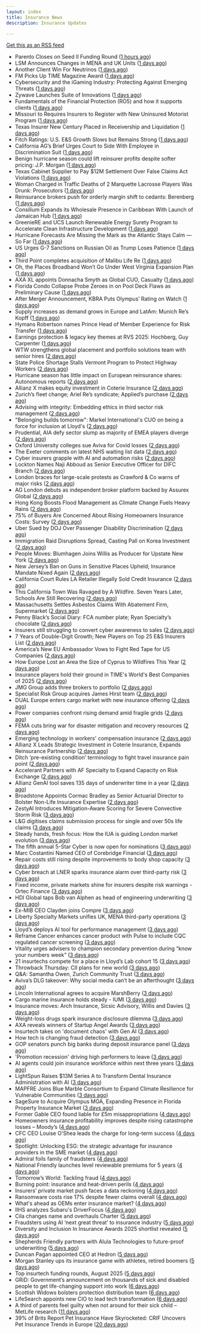 ```yaml
---
layout: index
title: Insurance News
description: Insurance Updates

---
```


[Get this as an RSS feed](/insurance.rss)

<!-- news_marker starts -->
- Parento Closes on Seed II Funding Round ([1 hours ago](https://insurance-edge.net/2025/09/14/parento-closes-on-seed-ii-funding-round/))
- LSM Announces Changes in MENA and UK Units ([1 days ago](https://insurance-edge.net/2025/09/13/lsm-announces-changes-in-mena-and-uk-units/))
- Another Client Win For Neutrinos ([1 days ago](https://insurance-edge.net/2025/09/12/another-client-win-for-neutrinos/))
- FM Picks Up TIME Magazine Award ([1 days ago](https://insurance-edge.net/2025/09/12/fm-picks-up-time-magazine-award/))
- Cybersecurity and the iGaming Industry: Protecting Against Emerging Threats ([1 days ago](https://insurance-edge.net/2025/09/12/cybersecurity-and-the-igaming-industry-protecting-against-emerging-threats/))
- Zywave Launches Suite of Innovations ([1 days ago](https://insurance-edge.net/2025/09/12/zywave-launches-suite-of-innovations/))
- Fundamentals of the Financial Protection (RO5) and how it supports clients ([1 days ago](https://www.insurancebusinessmag.com/uk/guides/fundamentals-of-the-financial-protection-ro5-and-how-it-supports-clients-549550.aspx))
- Missouri to Requires Insurers to Register with New Uninsured Motorist Program ([1 days ago](https://www.insurancejournal.com/news/midwest/2025/09/12/839036.htm))
- Texas Insurer New Century Placed in Receivership and Liquidation ([1 days ago](https://www.insurancejournal.com/news/southcentral/2025/09/12/839025.htm))
- Fitch Ratings: U.S. E&S Growth Slows but Remains Strong ([1 days ago](https://www.insurancejournal.com/news/national/2025/09/12/839020.htm))
- California AG’s Brief Urges Court to Side With Employee in Discrimination Suit ([1 days ago](https://www.insurancejournal.com/news/west/2025/09/12/839029.htm))
- Benign hurricane season could lift reinsurer profits despite softer pricing: J.P. Morgan ([1 days ago](https://www.reinsurancene.ws/benign-hurricane-season-could-lift-reinsurer-profits-despite-softer-pricing-j-p-morgan/))
- Texas Cabinet Supplier to Pay $12M Settlement Over False Claims Act Violations ([1 days ago](https://www.insurancejournal.com/news/southcentral/2025/09/12/839021.htm))
- Woman Charged in Traffic Deaths of 2 Marquette Lacrosse Players Was Drunk: Prosecutors ([1 days ago](https://www.insurancejournal.com/news/midwest/2025/09/12/839016.htm))
- Reinsurance brokers push for orderly margin shift to cedants: Berenberg ([1 days ago](https://www.reinsurancene.ws/reinsurance-brokers-push-for-orderly-margin-shift-to-cedants-berenberg/))
- Consilium Expands its Wholesale Presence in Caribbean With Launch of Jamaican Hub ([1 days ago](https://www.insurancejournal.com/news/international/2025/09/12/839003.htm))
- GreenieRE and UCS Launch Renewable Energy Surety Program to Accelerate Clean Infrastructure Development ([1 days ago](https://www.insurtechinsights.com/greeniere-and-ucs-launch-renewable-energy-surety-program-to-accelerate-clean-infrastructure-development/))
- Hurricane Forecasts Are Missing the Mark as the Atlantic Stays Calm — So Far ([1 days ago](https://www.insurancejournal.com/news/national/2025/09/12/838942.htm))
- US Urges G-7 Sanctions on Russian Oil as Trump Loses Patience ([1 days ago](https://www.insurancejournal.com/news/international/2025/09/12/838975.htm))
- Third Point completes acquisition of Malibu Life Re ([1 days ago](https://www.reinsurancene.ws/third-point-completes-acquisition-of-malibu-life-re/))
- Oh, the Places Broadband Won’t Go Under West Virginia Expansion Plan ([1 days ago](https://www.insurancejournal.com/news/southeast/2025/09/12/838989.htm))
- AXA XL appoints Donnacha Smyth as Global CUO, Casualty ([1 days ago](https://www.reinsurancene.ws/axa-xl-appoints-donnacha-smyth-as-global-cuo-casualty/))
- Florida Condo Collapse Probe Zeroes in on Pool Deck Flaws as Preliminary Cause ([1 days ago](https://www.insurancejournal.com/news/southeast/2025/09/12/838986.htm))
- After Merger Announcement, KBRA Puts Olympus’ Rating on Watch ([1 days ago](https://www.insurancejournal.com/news/southeast/2025/09/12/838981.htm))
- Supply increases as demand grows in Europe and LatAm: Munich Re’s Kopff ([1 days ago](https://www.reinsurancene.ws/supply-increases-as-demand-grows-in-europe-and-latam-munich-res-kopff/))
- Hymans Robertson names Prince Head of Member Experience for Risk Transfer ([1 days ago](https://www.reinsurancene.ws/hymans-robertson-names-prince-head-of-member-experience-for-risk-transfer/))
- Earnings protection & legacy key themes at RVS 2025: Hochberg, Guy Carpenter ([1 days ago](https://www.reinsurancene.ws/earnings-protection-legacy-key-themes-at-rvs-2025-hochberg-guy-carpenter/))
- WTW strengthens global placement and portfolio solutions team with senior hires ([2 days ago](https://www.reinsurancene.ws/wtw-strengthens-global-placement-and-portfolio-solutions-team-with-senior-hires/))
- State Police Shortage Stalls Vermont Program to Protect Highway Workers ([2 days ago](https://www.insurancejournal.com/news/east/2025/09/12/838966.htm))
- Hurricane season has little impact on European reinsurance shares: Autonomous reports ([2 days ago](https://www.reinsurancene.ws/hurricane-season-has-little-impact-on-european-reinsurance-shares-autonomous-reports/))
- Allianz X makes equity investment in Coterie Insurance ([2 days ago](https://www.reinsurancene.ws/allianz-x-makes-equity-investment-in-coterie-insurance/))
- Zurich’s fleet change; Ariel Re’s syndicate; Applied’s purchase ([2 days ago](https://www.postonline.co.uk/news/7959004/zurich%E2%80%99s-fleet-change-ariel-re%E2%80%99s-syndicate-applied%E2%80%99s-purchase))
- Advising with integrity: Embedding ethics in third sector risk management ([2 days ago](https://www.insurancebusinessmag.com/uk/news/breaking-news/advising-with-integrity-embedding-ethics-in-third-sector-risk-management-549502.aspx))
- "Belonging builds tomorrow": Markel International's CUO on being a force for inclusion at Lloyd's ([2 days ago](https://www.insurancebusinessmag.com/uk/news/diversity-inclusion/belonging-builds-tomorrow-markel-internationals-cuo-on-being-a-force-for-inclusion-at-lloyds-549345.aspx))
- Prudential, AIA defy sector slump as majority of EMEA players diverge ([2 days ago](https://www.insurancebusinessmag.com/uk/news/breaking-news/prudential-aia-defy-sector-slump-as-majority-of-emea-players-diverge-549496.aspx))
- Oxford University colleges sue Aviva for Covid losses ([2 days ago](https://www.postonline.co.uk/commercial/7959007/oxford-university-colleges-sue-aviva-for-covid-losses))
- The Exeter comments on latest NHS waiting list data ([2 days ago](https://ifamagazine.com/the-exeter-comments-on-latest-nhs-waiting-list-data/))
- Cyber insurers grapple with AI and automation risks ([2 days ago](https://www.postonline.co.uk/news/7959006/cyber-insurers-grapple-with-ai-and-automation-risks))
- Lockton Names Naji Abboud as Senior Executive Officer for DIFC Branch ([2 days ago](https://www.insurtechinsights.com/lockton-names-naji-abboud-as-senior-executive-officer-for-difc-branch/))
- London braces for large-scale protests as Crawford & Co warns of major risks ([2 days ago](https://www.insurancebusinessmag.com/uk/news/breaking-news/london-braces-for-largescale-protests-as-crawford-and-co-warns-of-major-risks-549478.aspx))
- AG London debuts as independent broker platform backed by Assurex Global ([2 days ago](https://www.insurancebusinessmag.com/uk/news/breaking-news/ag-london-debuts-as-independent-broker-platform-backed-by-assurex-global-549462.aspx))
- Hong Kong Boosts Flood Management as Climate Change Fuels Heavy Rains ([2 days ago](https://www.insurancejournal.com/news/international/2025/09/12/838950.htm))
- 75% of Buyers Are Concerned About Rising Homeowners Insurance Costs: Survey ([2 days ago](https://www.insurancejournal.com/news/national/2025/09/12/838913.htm))
- Uber Sued by DOJ Over Passenger Disability Discrimination ([2 days ago](https://www.insurancejournal.com/news/national/2025/09/12/838908.htm))
- Immigration Raid Disruptions Spread, Casting Pall on Korea Investment ([2 days ago](https://www.insurancejournal.com/news/international/2025/09/12/838925.htm))
- People Moves: Blumhagen Joins Willis as Producer for Upstate New York ([2 days ago](https://www.insurancejournal.com/news/east/2025/09/12/838880.htm))
- New Jersey’s Ban on Guns in Sensitive Places Upheld; Insurance Mandate Nixed Again ([2 days ago](https://www.insurancejournal.com/news/east/2025/09/12/838911.htm))
- California Court Rules LA Retailer Illegally Sold Credit Insurance ([2 days ago](https://www.insurancejournal.com/news/west/2025/09/12/838749.htm))
- This California Town Was Ravaged by A Wildfire. Seven Years Later, Schools Are Still Recovering ([2 days ago](https://www.insurancejournal.com/news/west/2025/09/12/838886.htm))
- Massachusetts Settles Asbestos Claims With Abatement Firm, Supermarket ([2 days ago](https://www.insurancejournal.com/news/east/2025/09/12/838885.htm))
- Penny Black’s Social Diary: FCA number plate; Ryan Specialty’s chocolate ([2 days ago](https://www.postonline.co.uk/people/7958860/penny-black%E2%80%99s-social-diary-fca-number-plate-ryan-specialty%E2%80%99s-chocolate))
- Insurers still struggling to convert cyber awareness to sales ([2 days ago](https://www.postonline.co.uk/broker/7958985/insurers-still-struggling-to-convert-cyber-awareness-to-sales))
- 7 Years of Double-Digit Growth; New Players on Top 25 E&S Insurers List ([2 days ago](https://www.insurancejournal.com/news/national/2025/09/12/838828.htm))
- America’s New EU Ambassador Vows to Fight Red Tape for US Companies ([2 days ago](https://www.insurancejournal.com/news/international/2025/09/12/838920.htm))
- How Europe Lost an Area the Size of Cyprus to Wildfires This Year ([2 days ago](https://www.insurancejournal.com/news/international/2025/09/12/838930.htm))
- Insurance players hold their ground in TIME's World's Best Companies of 2025 ([2 days ago](https://www.insurancebusinessmag.com/uk/news/breaking-news/insurance-players-hold-their-ground-in-times-worlds-best-companies-of-2025-549431.aspx))
- JMG Group adds three brokers to portfolio ([2 days ago](https://www.insurancebusinessmag.com/uk/news/mergers-acquisitions/jmg-group-adds-three-brokers-to-portfolio-549430.aspx))
- Specialist Risk Group acquires James Hirst team ([2 days ago](https://www.insurancebusinessmag.com/uk/news/mergers-acquisitions/specialist-risk-group-acquires-james-hirst-team-549429.aspx))
- DUAL Europe enters cargo market with new insurance offering ([2 days ago](https://www.insurancebusinessmag.com/uk/news/marine/dual-europe-enters-cargo-market-with-new-insurance-offering-549427.aspx))
- Power companies confront rising demand amid fragile grids ([2 days ago](https://www.insurancebusinessmag.com/uk/news/breaking-news/power-companies-confront-rising-demand-amid-fragile-grids-549405.aspx))
- FEMA cuts bring war for disaster mitigation and recovery resources ([2 days ago](https://www.dig-in.com/news/fema-cuts-bring-war-for-disaster-mitigation-resources))
- Emerging technology in workers' compensation insurance ([2 days ago](https://www.dig-in.com/podcast/emerging-technology-in-workers-compensation-insurance))
- Allianz X Leads Strategic Investment in Coterie Insurance, Expands Reinsurance Partnership ([2 days ago](https://www.insurtechinsights.com/allianz-x-leads-strategic-investment-in-coterie-insurance-expands-reinsurance-partnership/))
- Ditch ‘pre-existing condition’ terminology to fight travel insurance pain point ([2 days ago](https://www.postonline.co.uk/news/7958966/ditch-%E2%80%98pre-existing-condition%E2%80%99-terminology-to-fight-travel-insurance-pain-point))
- Accelerant Partners with AF Specialty to Expand Capacity on Risk Exchange ([2 days ago](https://www.insurtechinsights.com/accelerant-partners-with-af-specialty-to-expand-capacity-on-risk-exchange/))
- Allianz GenAI tool saves 135 days of underwriter time in a year ([2 days ago](https://www.postonline.co.uk/technology/7959005/allianz-genai-tool-saves-135-days-of-underwriter-time-in-a-year))
- Broadstone Appoints Cormac Bradley as Senior Actuarial Director to Bolster Non-Life Insurance Expertise ([2 days ago](https://www.insurtechinsights.com/broadstone-appoints-cormac-bradley-as-senior-actuarial-director-to-bolster-non-life-insurance-expertise/))
- ZestyAI Introduces Mitigation-Aware Scoring for Severe Convective Storm Risk ([3 days ago](https://www.insurtechinsights.com/zestyai-introduces-mitigation-aware-scoring-for-severe-convective-storm-risk/))
- L&G digitises claims submission process for single and over 50s life claims ([3 days ago](https://ifamagazine.com/lg-digitises-claims-submission-process-for-single-and-over-50s-life-claims/))
- Steady hands, fresh focus: How the IUA is guiding London market evolution ([3 days ago](https://www.insurancebusinessmag.com/uk/news/breaking-news/steady-hands-fresh-focus-how-the-iua-is-guiding-london-market-evolution-549328.aspx))
- The fifth annual 5-Star Cyber is now open for nominations ([3 days ago](https://www.insurancebusinessmag.com/uk/news/cyber/the-fifth-annual-5star-cyber-is-now-open-for-nominations-549327.aspx))
- Marc Costantini Named CEO of Corebridge Financial ([3 days ago](https://www.insurtechinsights.com/marc-costantini-named-ceo-of-corebridge-financial/))
- Repair costs still rising despite improvements to body shop capacity ([3 days ago](https://www.postonline.co.uk/news/7958986/repair-costs-still-rising-despite-improvements-to-body-shop-capacity))
- Cyber breach at LNER sparks insurance alarm over third-party risk ([3 days ago](https://www.insurancebusinessmag.com/uk/news/cyber/cyber-breach-at-lner-sparks-insurance-alarm-over-thirdparty-risk-549376.aspx))
- Fixed income, private markets shine for insurers despite risk warnings - Ortec Finance ([3 days ago](https://www.insurancebusinessmag.com/uk/news/breaking-news/fixed-income-private-markets-shine-for-insurers-despite-risk-warnings--ortec-finance-549319.aspx))
- HDI Global taps Bob van Alphen as head of engineering underwriting ([3 days ago](https://www.insurancebusinessmag.com/uk/news/construction-engineering/hdi-global-taps-bob-van-alphen-as-head-of-engineering-underwriting-549317.aspx))
- Ex-MIB CEO Clayden joins Compre ([3 days ago](https://www.postonline.co.uk/claims/7959003/ex-mib-ceo-clayden-joins-compre))
- Liberty Specialty Markets unifies UK, MENA third-party operations ([3 days ago](https://www.insurancebusinessmag.com/uk/news/breaking-news/liberty-specialty-markets-unifies-uk-mena-thirdparty-operations-549313.aspx))
- Lloyd’s deploys AI tool for performance management ([3 days ago](https://www.postonline.co.uk/technology/7958321/lloyd%E2%80%99s-deploys-ai-tool-for-performance-management))
- Reframe Cancer enhances cancer product with Pulse to include CQC regulated cancer screening ([3 days ago](https://ifamagazine.com/reframe-cancer-enhances-cancer-product-with-pulse-to-include-cqc-regulated-cancer-screening/))
- Vitality urges advisers to champion secondary prevention during “know your numbers week” ([3 days ago](https://ifamagazine.com/vitality-urges-advisers-to-champion-secondary-prevention-during-know-your-numbers-week/))
- 21 insurtechs compete for a place in Lloyd’s Lab cohort 15 ([3 days ago](https://www.postonline.co.uk/lloyd%E2%80%99slondon/7959000/21-insurtechs-compete-for-a-place-in-lloyd%E2%80%99s-lab-cohort-15))
- Throwback Thursday: CII plans for new world ([3 days ago](https://www.postonline.co.uk/people/7956765/throwback-thursday-cii-plans-for-new-world))
- Q&A: Samantha Owen, Zurich Community Trust ([3 days ago](https://www.postonline.co.uk/people/7958089/qa-samantha-owen-zurich-community-trust))
- Aviva’s DLG takeover: Why social media can’t be an afterthought ([3 days ago](https://www.postonline.co.uk/news/7958969/aviva%E2%80%99s-dlg-takeover-why-social-media-can%E2%80%99t-be-an-afterthought))
- Lincoln International agrees to acquire MarshBerry ([3 days ago](https://www.insurancebusinessmag.com/uk/news/mergers-acquisitions/lincoln-international-agrees-to-acquire-marshberry-549269.aspx))
- Cargo marine insurance holds steady - IUMI ([3 days ago](https://www.insurancebusinessmag.com/uk/news/marine/cargo-marine-insurance-holds-steady--iumi-549261.aspx))
- Insurance moves: Arch Insurance, Sicsic Advisory, Willis and Davies ([3 days ago](https://www.insurancebusinessmag.com/uk/news/breaking-news/insurance-moves-arch-insurance-sicsic-advisory-willis-and-davies-549260.aspx))
- Weight-loss drugs spark insurance disclosure dilemma ([3 days ago](https://www.insurancebusinessmag.com/uk/news/life-insurance/weightloss-drugs-spark-insurance-disclosure-dilemma-549259.aspx))
- AXA reveals winners of Startup Angel Awards ([3 days ago](https://www.insurancebusinessmag.com/uk/news/breaking-news/axa-reveals-winners-of-startup-angel-awards-549255.aspx))
- Insurtech takes on 'document chaos' with Gen AI ([3 days ago](https://www.dig-in.com/news/insurtech-takes-on-document-chaos-with-gen-ai))
- How tech is changing fraud detection ([3 days ago](https://www.dig-in.com/opinion/how-tech-is-changing-fraud-detection))
- GOP senators punch big banks during deposit insurance panel ([3 days ago](https://www.dig-in.com/news/gop-senators-punch-big-banks-during-deposit-insurance-panel))
- 'Promotion recession' driving high performers to leave ([3 days ago](https://www.insurancebusinessmag.com/uk/business-strategy/promotion-recession-driving-high-performers-to-leave-549218.aspx))
- AI agents could join insurance workforce within next three years ([3 days ago](https://www.postonline.co.uk/news/7958997/ai-agents-could-join-insurance-workforce-within-next-three-years))
- LightSpun Raises $13M Series A to Transform Dental Insurance Administration with AI ([3 days ago](https://www.insurtechinsights.com/lightspun-raises-13m-series-a-to-transform-dental-insurance-administration-with-ai/))
- MAPFRE Joins Blue Marble Consortium to Expand Climate Resilience for Vulnerable Communities ([3 days ago](https://www.insurtechinsights.com/mapfre-joins-blue-marble-consortium-to-expand-climate-resilience-for-vulnerable-communities/))
- SageSure to Acquire Olympus MGA, Expanding Presence in Florida Property Insurance Market ([3 days ago](https://www.insurtechinsights.com/sagesure-to-acquire-olympus-mga-expanding-presence-in-florida-property-insurance-market/))
- Former Gable CEO found liable for £5m misappropriations ([4 days ago](https://www.postonline.co.uk/news/7958992/former-gable-ceo-found-liable-for-%C2%A35m-misappropriations))
- Homeowners insurance profitability improves despite rising catastrophe losses – Moody’s ([4 days ago](https://www.insurancebusinessmag.com/uk/news/property-insurance/homeowners-insurance-profitability-improves-despite-rising-catastrophe-losses--moodys-549158.aspx))
- CFC CEO Louise O'Shea leads the charge for long-term success ([4 days ago](https://www.insurancebusinessmag.com/uk/news/breaking-news/cfc-ceo-louise-oshea-leads-the-charge-for-longterm-success-549144.aspx))
- Spotlight: Unlocking ESG: the strategic advantage for insurance providers in the SME market ([4 days ago](https://www.postonline.co.uk/market-access/7958115/spotlight-unlocking-esg-the-strategic-advantage-for-insurance-providers-in-the-sme-market))
- Admiral foils family of fraudsters ([4 days ago](https://www.postonline.co.uk/claims/7958991/admiral-foils-family-of-fraudsters))
- National Friendly launches level reviewable premiums for 5 years ([4 days ago](https://ifamagazine.com/national-friendly-launches-level-reviewable-premiums-for-5-years/))
- Tomorrow’s World: Tackling fraud ([4 days ago](https://www.postonline.co.uk/claims/7958215/tomorrow%E2%80%99s-world-tackling-fraud))
- Burning point: insurance and heat-driven perils ([4 days ago](https://www.postonline.co.uk/claims/7958886/burning-point-insurance-and-heat-driven-perils))
- Insurers’ private market push faces a data reckoning ([4 days ago](https://www.postonline.co.uk/regulation/7958261/insurers%E2%80%99-private-market-push-faces-a-data-reckoning))
- Ransomware costs rise 17% despite fewer claims overall ([4 days ago](https://www.dig-in.com/news/ransomware-costs-rise-17-despite-fewer-claims))
- What's ahead as OEMs enter insurance market? ([4 days ago](https://www.dig-in.com/opinion/whats-ahead-as-oems-enter-insurance-market))
- IIHS analyzes Subaru's DriverFocus ([4 days ago](https://www.dig-in.com/news/iihs-analyzes-subarus-driverfocus))
- Cila changes name and overhauls Charter ([5 days ago](https://www.postonline.co.uk/claims/7958987/cila-changes-name-and-overhauls-charter))
- Fraudsters using AI ‘next great threat’ to insurance industry ([5 days ago](https://www.postonline.co.uk/news/7958959/fraudsters-using-ai-%E2%80%98next-great-threat%E2%80%99-to-insurance-industry))
- Diversity and Inclusion In Insurance Awards 2025 shortlist revealed ([5 days ago](https://www.postonline.co.uk/people/7958962/diversity-and-inclusion-in-insurance-awards-2025-shortlist-revealed))
- Shepherds Friendly partners with Alula Technologies to future-proof underwriting ([5 days ago](https://ifamagazine.com/shepherds-friendly-partners-with-alula-technologies-to-future-proof-underwriting/))
- Duncan Pagan appointed CEO at Hedron ([5 days ago](https://www.postonline.co.uk/broker/7958984/duncan-pagan-appointed-ceo-at-hedron))
- Morgan Stanley ups its insurance game with athletes, retired boomers ([5 days ago](https://www.dig-in.com/news/morgan-stanley-sees-big-role-for-fas-with-insurance-products))
- Top insurtech funding rounds, August 2025 ([5 days ago](https://www.dig-in.com/list/top-insurtech-funding-rounds-august-2025))
- GRiD: Government’s announcement on thousands of sick and disabled people to get life-changing support into work ([6 days ago](https://ifamagazine.com/grid-governments-announcement-on-thousands-of-sick-and-disabled-people-to-get-life-changing-support-into-work/))
- Scottish Widows bolsters protection distribution team ([6 days ago](https://ifamagazine.com/scottish-widows-bolsters-protection-distribution-team/))
- LifeSearch appoints new CIO to lead tech transformation ([6 days ago](https://ifamagazine.com/lifesearch-appoints-new-cio-to-lead-tech-transformation/))
- A third of parents feel guilty when not around for their sick child – MetLife research ([11 days ago](https://ifamagazine.com/a-third-of-parents-feel-guilty-when-not-around-for-their-sick-child-metlife-research/))
- 39% of Brits Report Pet Insurance Have Skyrocketed: CRIF Uncovers Pet Insurance Trends in Europe ([20 days ago](https://thefintechtimes.com/39-of-brits-report-pet-insurance-have-skyrocketed-crif-uncovers-pet-insurance-trends-in-europe/))

<!-- news_marker ends -->